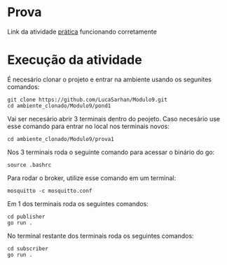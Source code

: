 # Prova
Link da atividade [prática](https://drive.google.com/file/d/1qPJOmd9c3yQubNYq1S9k1mk0CegN_Y6Y/view?usp=sharing) funcionando corretamente

# Execução da atividade
É necesário clonar o projeto e entrar na ambiente usando os segunites comandos:

```
git clone https://github.com/LucaSarhan/Modulo9.git
cd ambiente_clonado/Modulo9/pond1
```

Vai ser necesário abrir 3 terminais dentro do peojeto. Caso necesário use esse comando para entrar no local nos terminais novos:

```
cd ambiente_clonado/Modulo9/prova1
```

Nos 3 terminais roda o seguinte comando para acessar o binário do go:

```
source .bashrc
```

Para rodar o broker, utilize esse comando em um terminal:

```
mosquitto -c mosquitto.conf
```

Em 1 dos terminais roda os seguintes comandos:

```
cd publisher
go run .
```

No terminal restante dos terminais roda os seguintes comandos:

```
cd subscriber
go run .
```